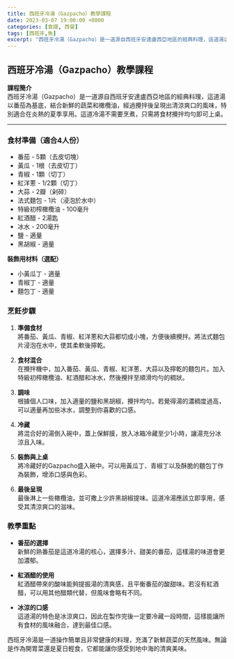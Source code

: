 ```yaml
---
title: 西班牙冷湯（Gazpacho）教學課程
date: 2023-03-07 19:00:00 +0800
categories: [食譜, 西餐]
tags: [西班牙,魚] 
excerpt: "西班牙冷湯（Gazpacho）是一道源自西班牙安達盧西亞地區的經典料理，這道湯以番茄為基底，結合新鮮的蔬菜和橄欖油，經過攪拌後呈現出清涼爽口的風味，特別適合在炎熱的夏季享用。這道冷湯不需要烹煮，只需將食材攪拌均勻即可上桌"
---
```


## 西班牙冷湯（Gazpacho）教學課程

**課程簡介**  
西班牙冷湯（Gazpacho）是一道源自西班牙安達盧西亞地區的經典料理，這道湯以番茄為基底，結合新鮮的蔬菜和橄欖油，經過攪拌後呈現出清涼爽口的風味，特別適合在炎熱的夏季享用。這道冷湯不需要烹煮，只需將食材攪拌均勻即可上桌。

---

### 食材準備（適合4人份）  
- 番茄 - 5顆（去皮切塊）  
- 黃瓜 - 1根（去皮切丁）  
- 青椒 - 1顆（切丁）  
- 紅洋蔥 - 1/2顆（切丁）  
- 大蒜 - 2瓣（剁碎）  
- 法式麵包 - 1片（浸泡於水中）  
- 特級初榨橄欖油 - 100毫升  
- 紅酒醋 - 2湯匙  
- 冰水 - 200毫升  
- 鹽 - 適量  
- 黑胡椒 - 適量

**裝飾用材料（選配）**  
- 小黃瓜丁 - 適量  
- 青椒丁 - 適量  
- 麵包丁 - 適量

### 烹飪步驟

1. **準備食材**  
   將番茄、黃瓜、青椒、紅洋蔥和大蒜都切成小塊，方便後續攪拌。將法式麵包片浸泡在水中，使其柔軟後擰乾。

2. **食材混合**  
   在攪拌機中，加入番茄、黃瓜、青椒、紅洋蔥、大蒜以及擰乾的麵包片。加入特級初榨橄欖油、紅酒醋和冰水，然後攪拌至順滑均勻的稠狀。

3. **調味**  
   根據個人口味，加入適量的鹽和黑胡椒，攪拌均勻。若覺得湯的濃稠度過高，可以適量再加些冰水，調整到你喜歡的口感。

4. **冷藏**  
   將混合好的湯倒入碗中，蓋上保鮮膜，放入冰箱冷藏至少1小時，讓湯充分冰涼且入味。

5. **裝飾與上桌**  
   將冷藏好的Gazpacho盛入碗中。可以用黃瓜丁、青椒丁以及酥脆的麵包丁作為裝飾，增添口感與色彩。

6. **最後呈現**  
   最後淋上一些橄欖油，並可撒上少許黑胡椒提味。這道冷湯應該立即享用，感受其清涼爽口的滋味。

### 教學重點  
- **番茄的選擇**  
  新鮮的熟番茄是這道冷湯的核心，選擇多汁、甜美的番茄，這樣湯的味道會更加濃郁。

- **紅酒醋的使用**  
  紅酒醋帶來的酸味能夠提振湯的清爽感，且平衡番茄的酸甜味。若沒有紅酒醋，可以用其他醋類代替，但風味會略有不同。

- **冰涼的口感**  
  這道湯的特色是冰涼爽口，因此在製作完後一定要冷藏一段時間，這樣能讓所有食材的風味融合，達到最佳口感。

西班牙冷湯是一道操作簡單且非常健康的料理，充滿了新鮮蔬菜的天然風味。無論是作為開胃菜還是夏日輕食，它都能讓你感受到地中海的清爽美味。
